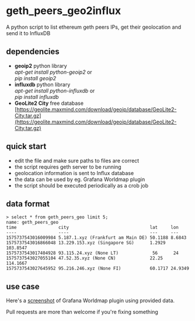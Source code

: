 # geth_peers_geo2influx
A python script to list ethereum geth peers IPs, get their geolocation and send it to InfluxDB

## dependencies
- **geoip2** python library  
  *apt-get install python-geoip2* or  
  *pip install geoip2*  
- **influxdb** python library  
  *apt-get install python-influxdb* or  
  *pip install influxdb*  
- **GeoLite2 City** free database  
  [https://geolite.maxmind.com/download/geoip/database/GeoLite2-City.tar.gz](https://geolite.maxmind.com/download/geoip/database/GeoLite2-City.tar.gz)


## quick start
- edit the file and make sure paths to files are correct
- the script requires geth server to be running
- geolocation information is sent to Influx database
- the data can be used by eg. Grafana Worldmap plugin
- the script should be executed periodically as a crob job


## data format

    > select * from geth_peers_geo limit 5;
    name: geth_peers_geo
    time                city                               lat     lon
    ----                ----                               ---     ---
    1575737543016009984 5.187.1.xyz (Frankfurt am Main DE) 50.1188 8.6843
    1575737543016866048 13.229.153.xyz (Singapore SG)      1.2929  103.8547
    1575737543017404928 93.115.24.xyz (None LT)             56      24
    1575737543027055104 47.52.35.xyz (None CN)             22.25   114.1667
    1575737543027645952 95.216.246.xyz (None FI)           60.1717 24.9349

## use case
Here's a [screenshot](https://ethbian.org/images/grafana_geth_peers.jpg) of Grafana Worldmap plugin using provided data.

Pull requests are more than welcome if you're fixing something